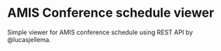 # AMIS Conference schedule viewer
Simple viewer for AMIS conference schedule using REST API by @lucasjellema.
